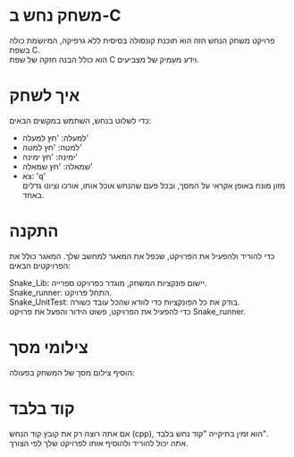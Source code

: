 # משחק נחש ב-C
פרויקט משחק הנחש הזה הוא תוכנת קונסולה בסיסית ללא גרפיקה, המיושמת כולה בשפת C. <br/>
הוא כולל הבנה חזקה של שפת C וידע מעמיק של מצביעים. <br/>

# איך לשחק
כדי לשלוט בנחש, השתמש במקשים הבאים: <br/>

- למעלה: 'חץ למעלה' <br/>
- למטה: 'חץ למטה' <br/>
- ימינה: 'חץ ימינה' <br/>
- שמאלה: 'חץ שמאלה' <br/>
- צא: 'q' <br/>
מזון מונח באופן אקראי על המסך, ובכל פעם שהנחש אוכל אותו, אורכו וציונו גדלים באחד. <br/>

# התקנה
כדי להוריד ולהפעיל את הפרויקט, שכפל את המאגר למחשב שלך. המאגר כולל את הפרויקטים הבאים: <br/>

Snake_Lib: יישום פונקציות המשחק, מוגדר כפרויקט ספרייה. <br/>
Snake_runner: התחל פרויקט. <br/>
Snake_UnitTest: בודק את כל הפונקציות כדי לוודא שהכל עובד כשורה. <br/>
כדי להפעיל את הפרויקט, פשוט הידור והפעל את פרויקט Snake_runner. <br/>

# צילומי מסך
הוסיף צילום מסך של המשחק בפעולה:

# קוד בלבד
אם אתה רוצה רק את קובץ קוד הנחש (cpp), הוא זמין בתיקייה "קוד נחש בלבד". <br/>
אתה יכול להוריד ולהוסיף אותו לפרויקט שלך לפי הצורך. <br/>

